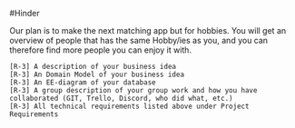 
#Hinder

Our plan is to make the next matching app but for hobbies. You will get an overview of people that has the same Hobby/ies as you, and you can therefore find more people you can enjoy it with.



    [R-3] A description of your business idea
    [R-3] An Domain Model of your business idea
    [R-3] An EE-diagram of your database
    [R-3] A group description of your group work and how you have collaborated (GIT, Trello, Discord, who did what, etc.)
    [R-3] All technical requirements listed above under Project Requirements
